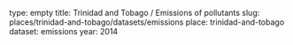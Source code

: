 type: empty
title: Trinidad and Tobago / Emissions of pollutants
slug: places/trinidad-and-tobago/datasets/emissions
place: trinidad-and-tobago
dataset: emissions
year: 2014
